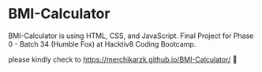 # BMI-Calculator
BMI-Calculator is using HTML, CSS, and JavaScript. Final Project for Phase 0 - Batch 34 (Humble Fox) at Hacktiv8 Coding Bootcamp.

please kindly check to https://merchikarzk.github.io/BMI-Calculator/ 🧡
